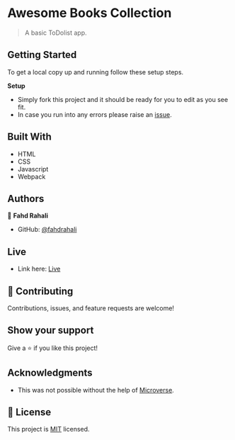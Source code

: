 # Awesome Books Collection

> A basic ToDolist app.

## Getting Started

To get a local copy up and running follow these setup steps.

**Setup**

- Simply fork this project and it should be ready for you to edit as you see fit.
- In case you run into any errors please raise an [issue](https://github.com/Yazino12/awesome-books/issues).

## Built With

- HTML 
- CSS 
- Javascript
- Webpack

## Authors

👤 **Fahd Rahali**

- GitHub: [@fahdrahali](https://github.com/fahdrahali)

## Live

- Link here: [Live](https://fahdrahali.github.io/todolist/)

## 🤝 Contributing

Contributions, issues, and feature requests are welcome!

## Show your support

Give a ⭐️ if you like this project!

## Acknowledgments

- This was not possible without the help of [Microverse](https://github.com/microverseinc/curriculum-transversal-skills/blob/main/documentation/hello_microverse_project.md).

## 📝 License
This project is [MIT](https://github.com/microverseinc/readme-template/blob/master/MIT.md) licensed.